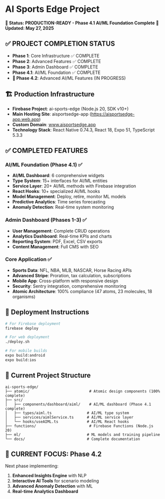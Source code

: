 # AI Sports Edge Project
**🚀 Status: PRODUCTION-READY - Phase 4.1 AI/ML Foundation Complete**
**📅 Updated: May 27, 2025**

## ✅ **PROJECT COMPLETION STATUS**
- **Phase 1**: Core Infrastructure ✅ COMPLETE
- **Phase 2**: Advanced Features ✅ COMPLETE  
- **Phase 3**: Admin Dashboard ✅ COMPLETE
- **Phase 4.1**: AI/ML Foundation ✅ COMPLETE
- **🎯 Phase 4.2**: Advanced AI/ML Features (IN PROGRESS)

## 🏗️ **Production Infrastructure**
- **Firebase Project**: ai-sports-edge (Node.js 20, SDK v10+)
- **Main Hosting Site**: aisportsedge-app (https://aisportsedge-app.web.app)
- **Custom Domain**: www.aisportsedge.app
- **Technology Stack**: React Native 0.74.3, React 18, Expo 51, TypeScript 5.3.3

## ✅ **COMPLETED FEATURES**

### AI/ML Foundation (Phase 4.1) ✅
- **AI/ML Dashboard**: 6 comprehensive widgets
- **Type System**: 15+ interfaces for AI/ML entities
- **Service Layer**: 20+ AI/ML methods with Firebase integration
- **React Hooks**: 10+ specialized AI/ML hooks
- **Model Management**: Deploy, retire, monitor ML models
- **Predictive Analytics**: Time series forecasting
- **Anomaly Detection**: Real-time system monitoring

### Admin Dashboard (Phases 1-3) ✅
- **User Management**: Complete CRUD operations
- **Analytics Dashboard**: Real-time KPIs and charts
- **Reporting System**: PDF, Excel, CSV exports
- **Content Management**: Full CMS with SEO

### Core Application ✅
- **Sports Data**: NFL, NBA, MLB, NASCAR, Horse Racing APIs
- **Advanced Stripe**: Proration, tax calculation, subscriptions
- **Mobile App**: Cross-platform with responsive design
- **Security**: Sentry integration, comprehensive monitoring
- **Atomic Architecture**: 100% compliance (47 atoms, 23 molecules, 18 organisms)

## 🚀 **Deployment Instructions**
```bash
# For Firebase deployment
firebase deploy

# For web deployment  
./deploy.sh

# For mobile builds
expo build:android
expo build:ios
```

## 📁 **Current Project Structure**
```
ai-sports-edge/
├── atomic/                           # Atomic design components (100% complete)
├── src/
│   ├── components/dashboard/aiml/    # AI/ML dashboard (Phase 4.1 complete)
│   ├── types/aiml.ts                # AI/ML type system
│   ├── services/aimlService.ts      # AI/ML service layer
│   └── hooks/useAIML.ts             # AI/ML React hooks
├── functions/                        # Firebase Functions (Node.js 20)
├── ml/                              # ML models and training pipeline
└── docs/                            # Complete documentation
```

## 🎯 **CURRENT FOCUS: Phase 4.2**
Next phase implementing:
1. **Enhanced Insights Engine** with NLP
2. **Interactive AI Tools** for scenario modeling
3. **Advanced Anomaly Detection** with ML
4. **Real-time Analytics Dashboard**
